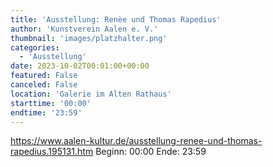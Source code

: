 ```yaml
---
title: 'Ausstellung: Renèe und Thomas Rapedius'
author: 'Kunstverein Aalen e. V.'
thumbnail: 'images/platzhalter.png'
categories:
  - 'Ausstellung'
date: 2023-10-02T00:01:00+00:00
featured: False
canceled: False
location: 'Galerie im Alten Rathaus'
starttime: '00:00'
endtime: '23:59'
---
```

https://www.aalen-kultur.de/ausstellung-renee-und-thomas-rapedius.195131.htm
Beginn: 00:00
 Ende: 23:59